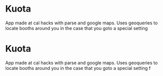 # Kuota
App made at cal hacks with parse and google maps. Uses geoqueries to locate booths around you in the case that you goto a special setting


# Kuota
App made at cal hacks with parse and google maps. Uses geoqueries to locate booths around you in the case that you goto a special setting 
f
